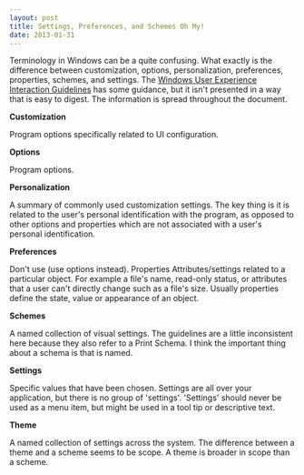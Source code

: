 ```yaml
---
layout: post
title: Settings, Preferences, and Schemes Oh My!
date: 2013-01-31
---
```


Terminology in Windows can be a quite confusing. What exactly is the difference between customization, options, personalization, preferences, properties, schemes, and settings. The [Windows User Experience Interaction Guidelines](http://msdn.microsoft.com/en-us/library/windows/desktop/aa511258.aspx) has some guidance, but it isn't presented in a way that is easy to digest. The information is spread throughout the document.

**Customization**

Program options specifically related to UI configuration.

**Options**

Program options.

**Personalization**

A summary of commonly used customization settings. The key thing is it is related to the user's personal identification with the program, as opposed to other options and properties which are not associated with a user's personal identification.

**Preferences**

Don't use (use options instead).
Properties 	Attributes/settings related to a particular object. For example a file's name, read-only status, or attributes that a user can't directly change such as a file's size. Usually properties define the state, value or appearance of an object.

**Schemes**

A named collection of visual settings. The guidelines are a little inconsistent here because they also refer to a Print Schema. I think the important thing about a schema is that is named.

**Settings**

Specific values that have been chosen. Settings are all over your application, but there is no group of 'settings'. 'Settings' should never be used as a menu item, but might be used in a tool tip or descriptive text.

**Theme**

A named collection of settings across the system. The difference between a theme and a scheme seems to be scope. A theme is broader in scope than a scheme.
